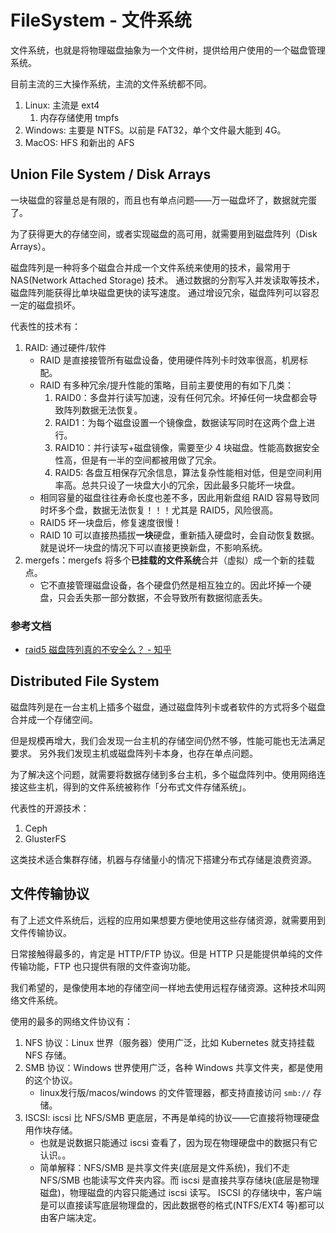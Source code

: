 # FileSystem - 文件系统

文件系统，也就是将物理磁盘抽象为一个文件树，提供给用户使用的一个磁盘管理系统。

目前主流的三大操作系统，主流的文件系统都不同。

1. Linux: 主流是 ext4
    1. 内存存储使用 tmpfs
1. Windows: 主要是 NTFS。以前是 FAT32，单个文件最大能到 4G。
1. MacOS: HFS 和新出的 AFS

## Union File System / Disk Arrays

一块磁盘的容量总是有限的，而且也有单点问题——万一磁盘坏了，数据就完蛋了。

为了获得更大的存储空间，或者实现磁盘的高可用，就需要用到磁盘阵列（Disk Arrays）。

磁盘阵列是一种将多个磁盘合并成一个文件系统来使用的技术，最常用于 NAS(Network Attached Storage) 技术。
通过数据的分割写入并发读取等技术，磁盘阵列能获得比单块磁盘更快的读写速度。
通过增设冗余，磁盘阵列可以容忍一定的磁盘损坏。

代表性的技术有：

1. RAID: 通过硬件/软件
    - RAID 是直接接管所有磁盘设备，使用硬件阵列卡时效率很高，机房标配。
    - RAID 有多种冗余/提升性能的策略，目前主要使用的有如下几类：
        1. RAID0：多盘并行读写加速，没有任何冗余。坏掉任何一块盘都会导致阵列数据无法恢复。
        1. RAID1：为每个磁盘设置一个镜像盘，数据读写同时在这两个盘上进行。
        1. RAID10：并行读写+磁盘镜像，需要至少 4 块磁盘。性能高数据安全性高，但是有一半的空间都被用做了冗余。
        1. RAID5: 各盘互相保存冗余信息，算法复杂性能相对低，但是空间利用率高。总共只设了一块盘大小的冗余，因此最多只能坏一块盘。
    - 相同容量的磁盘往往寿命长度也差不多，因此用新盘组 RAID 容易导致同时坏多个盘，数据无法恢复！！！尤其是 RAID5，风险很高。
    - RAID5 坏一块盘后，修复速度很慢！
    - RAID 10 可以直接热插拔**一块**硬盘，重新插入硬盘时，会自动恢复数据。就是说坏一块盘的情况下可以直接更换新盘，不影响系统。
2. mergefs：mergefs 将多个**已挂载的文件系统**合并（虚拟）成一个新的挂载点。
    - 它不直接管理磁盘设备，各个硬盘仍然是相互独立的。因此坏掉一个硬盘，只会丢失那一部分数据，不会导致所有数据彻底丢失。


### 参考文档

- [raid5 磁盘阵列真的不安全么？ - 知乎](https://www.zhihu.com/question/20164654/answer/348274179)


## Distributed File System

磁盘阵列是在一台主机上插多个磁盘，通过磁盘阵列卡或者软件的方式将多个磁盘合并成一个存储空间。

但是规模再增大，我们会发现一台主机的存储空间仍然不够，性能可能也无法满足要求。
另外我们发现主机或磁盘阵列卡本身，也存在单点问题。

为了解决这个问题，就需要将数据存储到多台主机，多个磁盘阵列中。使用网络连接这些主机，得到的文件系统被称作「分布式文件存储系统」。

代表性的开源技术：

1. Ceph
2. GlusterFS

这类技术适合集群存储，机器与存储量小的情况下搭建分布式存储是浪费资源。


## 文件传输协议

有了上述文件系统后，远程的应用如果想要方便地使用这些存储资源，就需要用到文件传输协议。

日常接触得最多的，肯定是 HTTP/FTP 协议。但是 HTTP 只是能提供单纯的文件传输功能，FTP 也只提供有限的文件查询功能。

我们希望的，是像使用本地的存储空间一样地去使用远程存储资源。这种技术叫网络文件系统。

使用的最多的网络文件协议有：

1. NFS 协议：Linux 世界（服务器）使用广泛，比如 Kubernetes 就支持挂载 NFS 存储。
1. SMB 协议：Windows 世界使用广泛，各种 Windows 共享文件夹，都是使用的这个协议。
    - linux发行版/macos/windows 的文件管理器，都支持直接访问 `smb://` 存储。
1. ISCSI: iscsi 比 NFS/SMB 更底层，不再是单纯的协议——它直接将物理硬盘用作块存储。
    - 也就是说数据只能通过 iscsi 查看了，因为现在物理硬盘中的数据只有它认识。。
    - 简单解释：NFS/SMB 是共享文件夹(底层是文件系统)，我们不走 NFS/SMB 也能读写文件夹内容。而 iscsi 是直接共享存储块(底层是物理磁盘)，物理磁盘的内容只能通过 iscsi 读写。
      ISCSI 的存储块中，客户端是可以直接读写底层物理盘的，因此数据卷的格式(NTFS/EXT4 等)都可以由客户端决定。


